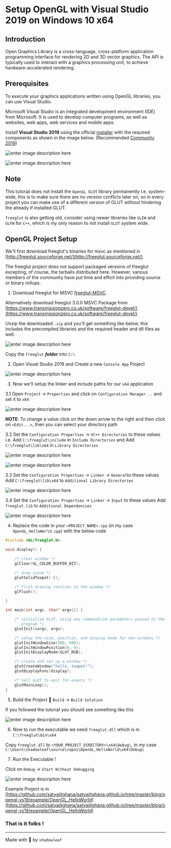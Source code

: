 ﻿# Setup OpenGL with Visual Studio 2019 on Windows 10 x64


## Introduction

Open Graphics Library is a cross-language, cross-platform application programming interface for rendering 2D and 3D vector graphics. The API is typically used to interact with a graphics processing unit, to achieve hardware-accelerated rendering.

## Prerequisites

To execute your graphics applications written using OpenGL libraries, you can use Visual Studio.

Microsoft Visual Studio is an integrated development environment (IDE) from Microsoft. It is used to develop computer programs, as well as websites, web apps, web services and mobile apps.

Install  **Visual Studio 2019**  using the official  [installer](https://visualstudio.microsoft.com/vs/)  with the required components as shown in the image below. (Recommended [Community 2019](https://visualstudio.microsoft.com/thank-you-downloading-visual-studio/?sku=Community&rel=16))

![enter image description here](https://github.com/satyajitghana/satyajitghana.github.io/blob/master/blog/opengl-vs19/assets/install-screen.png?raw=true)

![enter image description here](https://github.com/satyajitghana/satyajitghana.github.io/blob/master/blog/opengl-vs19/assets/install-screen-2.png?raw=true)

## Note

This tutorial does not install the `OpenGL GLUT` library permanently i.e. system-wide, this is to make sure there are no version conflicts later on, so in every project you can make use of a different version of GLUT without hindering the already if installed GLUT.

`freeglut` is also getting old, consider using newer libraries like `GLEW` and `GLFW` for `C++`, which is my only reason to not install `GLUT` system wide.

## OpenGL Project Setup

We'll first download freeglut's binaries for msvc as mentioned in [http://freeglut.sourceforge.net/](http://freeglut.sourceforge.net/)

The freeglut project does not support packaged versions of freeglut excepting, of course, the tarballs distributed here. However, various members of the community have put time and effort into providing source or binary rollups.

1. Download freeglut for MSVC [freeglut-MSVC](https://www.transmissionzero.co.uk/files/software/development/GLUT/freeglut-MSVC.zip).

Alternatively download freeglut 3.0.0 MSVC Package from [https://www.transmissionzero.co.uk/software/freeglut-devel/](https://www.transmissionzero.co.uk/software/freeglut-devel/)

Unzip the downloaded `.zip` and you'll get something like below, this includes the precompiled libraries and the required header and dll files as well.

![enter image description here](https://github.com/satyajitghana/satyajitghana.github.io/blob/master/blog/opengl-vs19/assets/unzipped.png?raw=true)

Copy the `freeglut` **_folder_** into `C:\`

2. Open Visual Studio 2019 and Create a new `Console App` Project

![enter image description here](https://github.com/satyajitghana/satyajitghana.github.io/blob/master/blog/opengl-vs19/assets/new-project.png?raw=true)

3. Now we'll setup the linker and include paths for our `x64` application

3.1 Open `Project` -> `Properties` and click on `Configuration Manager...` and set it to `x64`

![enter image description here](https://github.com/satyajitghana/satyajitghana.github.io/blob/master/blog/opengl-vs19/assets/project-configuration.png?raw=true)

**NOTE**: To change a value click on the down arrow to the right and then click on `<Edit...>`, then you can select your directory path



3.2 Set the `Configuration Properties` -> `VC++ Directories` to these values
i.e. Add `C:\freeglut\include` in `Include Directories`
and Add `C:\freeglut\lib\x64` in `Library Directories`

![enter image description here](https://github.com/satyajitghana/satyajitghana.github.io/blob/master/blog/opengl-vs19/assets/include-directories.png?raw=true)

![enter image description here](https://github.com/satyajitghana/satyajitghana.github.io/blob/master/blog/opengl-vs19/assets/vcpp-directories.png?raw=true)

3.3 Set the `Configuration Properties` -> `Linker` -> `General`to these values
Add `C:\freeglut\lib\x64` to `Additional Library Directories`

![enter image description here](https://github.com/satyajitghana/satyajitghana.github.io/blob/master/blog/opengl-vs19/assets/linker-general.png?raw=true)

3.4 Set the `Configuration Properties` -> `Linker` -> `Input` to these values
Add `freeglut.lib` to `Additional Dependencies`

![enter image description here](https://github.com/satyajitghana/satyajitghana.github.io/blob/master/blog/opengl-vs19/assets/linker-input.png?raw=true)

4. Replace the code in your `<PROJECT_NAME>.cpp` (in my case `OpenGL_HelloWorld.cpp`) with the below code
```cpp
#include <GL/freeglut.h>

void display() {

    /* clear window */
    glClear(GL_COLOR_BUFFER_BIT);

    /* draw scene */
    glutSolidTeapot(.5);

    /* flush drawing routines to the window */
    glFlush();

}

int main(int argc, char* argv[]) {

    /* initialize GLUT, using any commandline parameters passed to the
       program */
    glutInit(&argc, argv);

    /* setup the size, position, and display mode for new windows */
    glutInitWindowSize(500, 500);
    glutInitWindowPosition(0, 0);
    glutInitDisplayMode(GLUT_RGB);

    /* create and set up a window */
    glutCreateWindow("hello, teapot!");
    glutDisplayFunc(display);

    /* tell GLUT to wait for events */
    glutMainLoop();
}

```
5. Build the Project 🚀
`Build` -> `Build Solution`

If you followed the tutorial you should see something like this

![enter image description here](https://github.com/satyajitghana/satyajitghana.github.io/blob/master/blog/opengl-vs19/assets/build-success.png?raw=true)

6. Now to run the executable we need `freeglut.dll` which is in `C:\freeglut\bin\x64`

Copy `freeglut.dll` to `<YOUR_PROJECT_DIRECTORY>\x64\Debug\`, in my case `C:\Users\shadowleaf\source\repos\OpenGL_HelloWorld\x64\Debug\`

7. Run the Executable ! 

Click on `Debug` -> `Start Without Debugging`

![enter image description here](https://github.com/satyajitghana/satyajitghana.github.io/blob/master/blog/opengl-vs19/assets/output.png?raw=true)

Example Project is in [https://github.com/satyajitghana/satyajitghana.github.io/tree/master/blog/opengl-vs19/example/OpenGL_HelloWorld](https://github.com/satyajitghana/satyajitghana.github.io/tree/master/blog/opengl-vs19/example/OpenGL_HelloWorld)

### That is it folks !

---
Made with 💖 by `shadowleaf`
